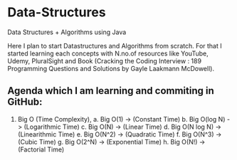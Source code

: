 # Data-Structures
Data Structures + Algorithms using Java

  Here I plan to start Datastructures and Algorithms from scratch. For that I started learning each concepts with N.no.of resources like YouTube, Udemy, PluralSight and Book (Cracking the Coding Interview : 189 Programming Questions and Solutions by Gayle Laakmann McDowell).
    
Agenda which I am learning and commiting in GitHub:
---------------------------------------------------

1. Big O (Time Complexity),
    a. Big O(1)       -> (Constant Time)
    b. Big O(log N)   -> (Logarithmic Time)
    c. Big O(N)       -> (Linear Time)
    d. Big O(N log N) -> (Linearithmic Time)
    e. Big O(N^2)     -> (Quadratic Time)
    f. Big O(N^3)     -> (Cubic Time)
    g. Big O(2^N)     -> (Exponential Time)
    h. Big O(N!)      -> (Factorial Time)
